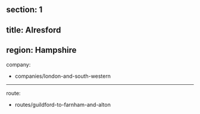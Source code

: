 section: 1
----
title: Alresford
----
region: Hampshire
----
company:
- companies/london-and-south-western
----
route:
- routes/guildford-to-farnham-and-alton
